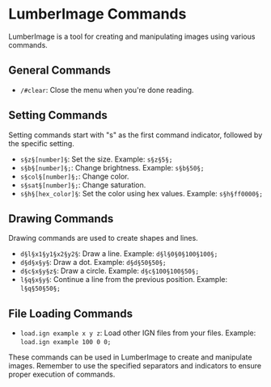 # LumberImage Commands

LumberImage is a tool for creating and manipulating images using various commands.

## General Commands

- `/#clear`: Close the menu when you're done reading.

## Setting Commands

Setting commands start with "s" as the first command indicator, followed by the specific setting.

- `s§z§[number]§`: Set the size. Example: `s§z§5§;`
- `s§b§[number]§;`: Change brightness. Example: `s§b§50§;`
- `s§col§[number]§;`: Change color.
- `s§sat§[number]§;`: Change saturation.
- `s§h§[hex_color]§`: Set the color using hex values. Example: `s§h§ff0000§;`

## Drawing Commands

Drawing commands are used to create shapes and lines.

- `d§l§x1§y1§x2§y2§`: Draw a line. Example: `d§l§0§0§100§100§;`
- `d§d§x§y§`: Draw a dot. Example: `d§d§50§50§;`
- `d§c§x§y§z§`: Draw a circle. Example: `d§c§100§100§50§;`
- `l§q§x§y§`: Continue a line from the previous position. Example: `l§q§50§50§;`

## File Loading Commands

- `load.ign example x y z`: Load other IGN files from your files. Example: `load.ign example 100 0 0;`

These commands can be used in LumberImage to create and manipulate images. Remember to use the specified separators and indicators to ensure proper execution of commands.
